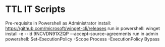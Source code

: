 # TTL IT Scripts

Pre-requisite in Powershell as Administrator
install:
https://github.com/microsoft/winget-cli/releases
run in powershell:
winget install -e --id 9NCVDN91XZQP  --accept-source-agreements
run in admin powershell:
Set-ExecutionPolicy -Scope Process -ExecutionPolicy Bypass
